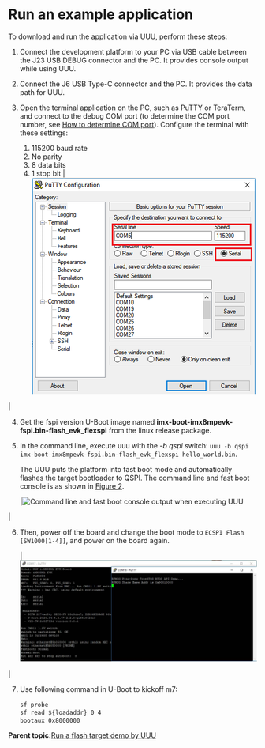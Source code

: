 # Run an example application

To download and run the application via UUU, perform these steps:

1.  Connect the development platform to your PC via USB cable between the J23 USB DEBUG connector and the PC. It provides console output while using UUU.
2.  Connect the J6 USB Type-C connector and the PC. It provides the data path for UUU.
3.  Open the terminal application on the PC, such as PuTTY or TeraTerm, and connect to the debug COM port \(to determine the COM port number, see [How to determine COM port](how_to_determine_com_port.md#)\). Configure the terminal with these settings:

    1.  115200 baud rate
    2.  No parity
    3.  8 data bits
    4.  1 stop bit
    |![](../images/flash_xip_terminal_putty_configuration_8mm.bmp "Terminal (PuTTY) configuration")

|

4.  Get the fspi version U-Boot image named **imx-boot-imx8mpevk-fspi.bin-flash\_evk\_flexspi** from the linux release package.
5.  In the command line, execute uuu with the *-b qspi* switch: `uuu -b qspi imx-boot-imx8mpevk-fspi.bin-flash_evk_flexspi hello_world.bin`.

    The UUU puts the platform into fast boot mode and automatically flashes the target bootloader to QSPI. The command line and fast boot console is as shown in [Figure 2](run_an_example_application.md#COMMANDLINSEFASTBOOT).

    |![](../images/command_line_fast_boot_console_output_executing_uu.png "Command line and fast boot console output when
											executing UUU")

|

6.  Then, power off the board and change the boot mode to `ECSPI Flash [SW1000[1-4]]`, and power on the board again.

    |![](../images/u-boot_and_m4_demo_output_8dxl.png "U-Boot and M4 demo output")

|

7.  Use following command in U-Boot to kickoff m7:

    ```
    sf probe
    sf read ${loadaddr} 0 4
    bootaux 0x8000000
    ```


**Parent topic:**[Run a flash target demo by UUU](../topics/run_a_flash_target_demo_by_uuu.md)

